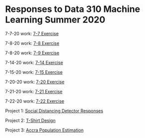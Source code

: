 # Responses to Data 310 Machine Learning Summer 2020

7-7-20  work: [7-7 Exercise](https://rmclanton.github.io/DS310_public/Exercise1_7-7-20)

7-8-20  work: [7-8 Exercise](https://rmclanton.github.io/DS310_public/7-8-20)

7-8-20  work: [7-9 Exercise](https://rmclanton.github.io/DS310_public/7-9-20)

7-14-20 work: [7-14 Exercise](https://rmclanton.github.io/DS310_public/7-14_exercises)

7-15-20 work: [7-15 Exercise](https://rmclanton.github.io/DS310_public/7-15_exercises)

7-20-20 work: [7-20 Exercise](https://rmclanton.github.io/DS310_public/7-20)

7-21-20 work: [7-21 Exercise](https://rmclanton.github.io/DS310_public/7-21)

7-22-20 work: [7-22 Exercise](https://rmclanton.github.io/DS310_public/7-22)

Project 1: [Social Distancing Detector Responses](https://rmclanton.github.io/DS310_public/Project_1)

Project 2: [T-Shirt Design](https://rmclanton.github.io/DS310_public/Project_2)

Project 3: [Accra Population Estimation](https://rmclanton.github.io/DS310_public/Project-3)
